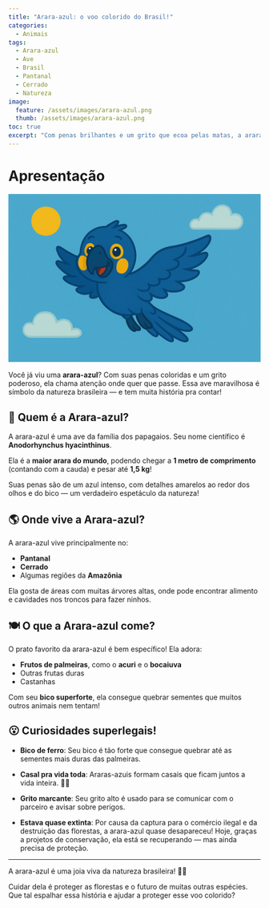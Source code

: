 ```yaml
---
title: "Arara-azul: o voo colorido do Brasil!"
categories:
  - Animais
tags:
  - Arara-azul
  - Ave
  - Brasil
  - Pantanal
  - Cerrado
  - Natureza
image:
  feature: /assets/images/arara-azul.png
  thumb: /assets/images/arara-azul.png
toc: true
excerpt: "Com penas brilhantes e um grito que ecoa pelas matas, a arara-azul é uma das aves mais lindas do Brasil. Mas sabia que ela já esteve quase extinta? Descubra tudo sobre essa ave incrível!"
---
```


# Apresentação

![Imagem da Arara-azul](/assets/images/arara-azul.png)

Você já viu uma **arara-azul**? Com suas penas coloridas e um grito poderoso, ela chama atenção onde quer que passe. Essa ave maravilhosa é símbolo da natureza brasileira — e tem muita história pra contar!

## 🦜 Quem é a Arara-azul?

A arara-azul é uma ave da família dos papagaios. Seu nome científico é **Anodorhynchus hyacinthinus**.

Ela é a **maior arara do mundo**, podendo chegar a **1 metro de comprimento** (contando com a cauda) e pesar até **1,5 kg**!

Suas penas são de um azul intenso, com detalhes amarelos ao redor dos olhos e do bico — um verdadeiro espetáculo da natureza!

## 🌎 Onde vive a Arara-azul?

A arara-azul vive principalmente no:

- **Pantanal**
- **Cerrado**
- Algumas regiões da **Amazônia**

Ela gosta de áreas com muitas árvores altas, onde pode encontrar alimento e cavidades nos troncos para fazer ninhos.

## 🍽️ O que a Arara-azul come?

O prato favorito da arara-azul é bem específico! Ela adora:

- **Frutos de palmeiras**, como o **acuri** e o **bocaiuva**
- Outras frutas duras
- Castanhas

Com seu **bico superforte**, ela consegue quebrar sementes que muitos outros animais nem tentam!

## 😮 Curiosidades superlegais!

- **Bico de ferro**: Seu bico é tão forte que consegue quebrar até as sementes mais duras das palmeiras.

- **Casal pra vida toda**: Araras-azuis formam casais que ficam juntos a vida inteira. 💙💛

- **Grito marcante**: Seu grito alto é usado para se comunicar com o parceiro e avisar sobre perigos.

- **Estava quase extinta**: Por causa da captura para o comércio ilegal e da destruição das florestas, a arara-azul quase desapareceu! Hoje, graças a projetos de conservação, ela está se recuperando — mas ainda precisa de proteção.

---

A arara-azul é uma joia viva da natureza brasileira! 🦜💙

Cuidar dela é proteger as florestas e o futuro de muitas outras espécies. Que tal espalhar essa história e ajudar a proteger esse voo colorido?

